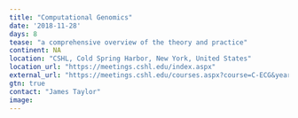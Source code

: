 ```yaml
---
title: "Computational Genomics"
date: '2018-11-28'
days: 8
tease: "a comprehensive overview of the theory and practice"
continent: NA
location: "CSHL, Cold Spring Harbor, New York, United States"
location_url: "https://meetings.cshl.edu/index.aspx"
external_url: "https://meetings.cshl.edu/courses.aspx?course=C-ECG&year=18"
gtn: true
contact: "James Taylor"
image: 
---
```

